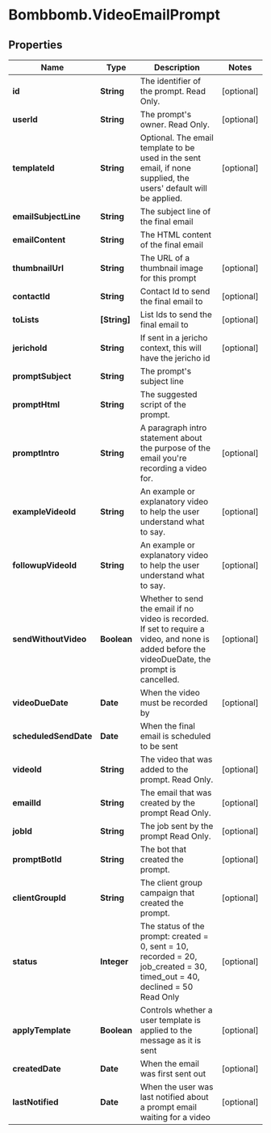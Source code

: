 # Bombbomb.VideoEmailPrompt

## Properties
Name | Type | Description | Notes
------------ | ------------- | ------------- | -------------
**id** | **String** | The identifier of the prompt. Read Only. | [optional] 
**userId** | **String** | The prompt&#39;s owner. Read Only. | [optional] 
**templateId** | **String** | Optional. The email template to be used in the sent email, if none supplied, the users&#39; default will be applied. | [optional] 
**emailSubjectLine** | **String** | The subject line of the final email | 
**emailContent** | **String** | The HTML content of the final email | 
**thumbnailUrl** | **String** | The URL of a thumbnail image for this prompt | [optional] 
**contactId** | **String** | Contact Id to send the final email to | [optional] 
**toLists** | **[String]** | List Ids to send the final email to | [optional] 
**jerichoId** | **String** | If sent in a jericho context, this will have the jericho id | [optional] 
**promptSubject** | **String** | The prompt&#39;s subject line | 
**promptHtml** | **String** | The suggested script of the prompt. | 
**promptIntro** | **String** | A paragraph intro statement about the purpose of the email you&#39;re recording a video for. | [optional] 
**exampleVideoId** | **String** | An example or explanatory video to help the user understand what to say. | [optional] 
**followupVideoId** | **String** | An example or explanatory video to help the user understand what to say. | [optional] 
**sendWithoutVideo** | **Boolean** | Whether to send the email if no video is recorded. If set to require a video, and none is added before the videoDueDate, the prompt is cancelled. | [optional] 
**videoDueDate** | **Date** | When the video must be recorded by | [optional] 
**scheduledSendDate** | **Date** | When the final email is scheduled to be sent | 
**videoId** | **String** | The video that was added to the prompt. Read Only. | [optional] 
**emailId** | **String** | The email that was created by the prompt Read Only. | [optional] 
**jobId** | **String** | The job sent by the prompt Read Only. | [optional] 
**promptBotId** | **String** | The bot that created the prompt. | [optional] 
**clientGroupId** | **String** | The client group campaign that created the prompt. | [optional] 
**status** | **Integer** | The status of the prompt: created &#x3D; 0, sent &#x3D; 10, recorded &#x3D; 20, job_created &#x3D; 30, timed_out &#x3D; 40, declined &#x3D; 50 Read Only | [optional] 
**applyTemplate** | **Boolean** | Controls whether a user template is applied to the message as it is sent | [optional] 
**createdDate** | **Date** | When the email was first sent out | [optional] 
**lastNotified** | **Date** | When the user was last notified about a prompt email waiting for a video | [optional] 


